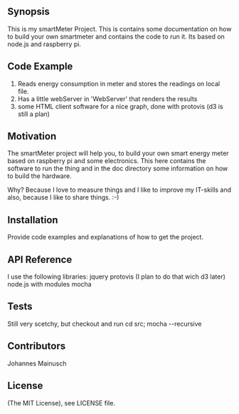 ## Synopsis

This is my smartMeter Project.
This is contains some documentation on how to build your own smartmeter and contains the code to run it. Its based on node.js and raspberry pi.

## Code Example

1. Reads energy consumption in meter and stores the readings on local file. 
2. Has a little webServer in 'WebServer' that renders the results
3. some HTML client software for a nice graph, done with protovis (d3 is still a plan)

## Motivation

The smartMeter project will help you, to build your own smart energy meter based on raspberry pi and some electronics. This here contains the software to run the thing and in the doc directory some information on how to build the hardware. 

Why? Because I love to measure things and I like to improve my IT-skills and also, because I like to share things.
:-)

## Installation

Provide code examples and explanations of how to get the project.

## API Reference
I use the following libraries:
jquery
protovis (I plan to do that wich d3 later)
node.js with modules mocha

## Tests
Still very scetchy, but checkout and run 
cd src; mocha --recursive

## Contributors
Johannes Mainusch

## License
(The MIT License), see LICENSE file.